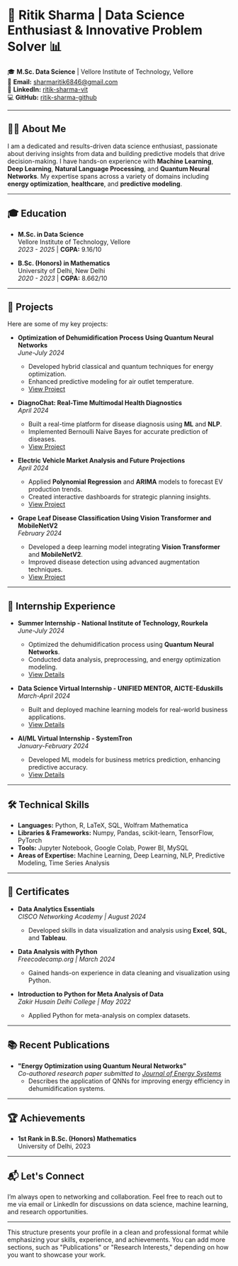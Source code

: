 # 🚀 **Ritik Sharma | Data Science Enthusiast & Innovative Problem Solver** 📊

🎓 **M.Sc. Data Science** | Vellore Institute of Technology, Vellore  
📧 **Email:** sharmaritik6846@gmail.com  
🔗 **LinkedIn:** [ritik-sharma-vit](https://www.linkedin.com/in/ritik-sharma-vit)  
💻 **GitHub:** [ritik-sharma-github](https://github.com/ritik-sharma-github)

---

## 🧑‍💻 **About Me**  
I am a dedicated and results-driven data science enthusiast, passionate about deriving insights from data and building predictive models that drive decision-making. I have hands-on experience with **Machine Learning**, **Deep Learning**, **Natural Language Processing**, and **Quantum Neural Networks**. My expertise spans across a variety of domains including **energy optimization**, **healthcare**, and **predictive modeling**.

---

## 🎓 **Education**  
- **M.Sc. in Data Science**  
  Vellore Institute of Technology, Vellore  
  *2023 - 2025* | **CGPA:** 9.16/10
  
- **B.Sc. (Honors) in Mathematics**  
  University of Delhi, New Delhi  
  *2020 - 2023* | **CGPA:** 8.662/10

---

## 🔬 **Projects**  
Here are some of my key projects:

- **Optimization of Dehumidification Process Using Quantum Neural Networks**  
  *June-July 2024*  
  - Developed hybrid classical and quantum techniques for energy optimization.  
  - Enhanced predictive modeling for air outlet temperature.  
  - [View Project](#)

- **DiagnoChat: Real-Time Multimodal Health Diagnostics**  
  *April 2024*  
  - Built a real-time platform for disease diagnosis using **ML** and **NLP**.  
  - Implemented Bernoulli Naive Bayes for accurate prediction of diseases.  
  - [View Project](#)

- **Electric Vehicle Market Analysis and Future Projections**  
  *April 2024*  
  - Applied **Polynomial Regression** and **ARIMA** models to forecast EV production trends.  
  - Created interactive dashboards for strategic planning insights.  
  - [View Project](#)

- **Grape Leaf Disease Classification Using Vision Transformer and MobileNetV2**  
  *February 2024*  
  - Developed a deep learning model integrating **Vision Transformer** and **MobileNetV2**.  
  - Improved disease detection using advanced augmentation techniques.  
  - [View Project](#)

---

## 💼 **Internship Experience**  
- **Summer Internship - National Institute of Technology, Rourkela**  
  *June-July 2024*  
  - Optimized the dehumidification process using **Quantum Neural Networks**.  
  - Conducted data analysis, preprocessing, and energy optimization modeling.  
  - [View Details](#)

- **Data Science Virtual Internship - UNIFIED MENTOR, AICTE-Eduskills**  
  *March-April 2024*  
  - Built and deployed machine learning models for real-world business applications.  
  - [View Details](#)

- **AI/ML Virtual Internship - SystemTron**  
  *January-February 2024*  
  - Developed ML models for business metrics prediction, enhancing predictive accuracy.  
  - [View Details](#)

---

## 🛠️ **Technical Skills**

- **Languages:** Python, R, LaTeX, SQL, Wolfram Mathematica  
- **Libraries & Frameworks:** Numpy, Pandas, scikit-learn, TensorFlow, PyTorch  
- **Tools:** Jupyter Notebook, Google Colab, Power BI, MySQL  
- **Areas of Expertise:** Machine Learning, Deep Learning, NLP, Predictive Modeling, Time Series Analysis

---

## 🌟 **Certificates**

- **Data Analytics Essentials**  
  *CISCO Networking Academy | August 2024*  
  - Developed skills in data visualization and analysis using **Excel**, **SQL**, and **Tableau**.

- **Data Analysis with Python**  
  *Freecodecamp.org | March 2024*  
  - Gained hands-on experience in data cleaning and visualization using Python.  

- **Introduction to Python for Meta Analysis of Data**  
  *Zakir Husain Delhi College | May 2022*  
  - Applied Python for meta-analysis on complex datasets.

---

## 📚 **Recent Publications**  
- **"Energy Optimization using Quantum Neural Networks"**  
  *Co-authored research paper submitted to [Journal of Energy Systems](#)*  
  - Describes the application of QNNs for improving energy efficiency in dehumidification systems.

---

## 🏆 **Achievements**

- **1st Rank in B.Sc. (Honors) Mathematics**  
  University of Delhi, 2023

---

## 📬 **Let's Connect**  
I’m always open to networking and collaboration. Feel free to reach out to me via email or LinkedIn for discussions on data science, machine learning, and research opportunities.

---

This structure presents your profile in a clean and professional format while emphasizing your skills, experience, and achievements. You can add more sections, such as "Publications" or "Research Interests," depending on how you want to showcase your work.
